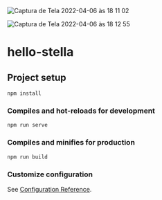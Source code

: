 
![Captura de Tela 2022-04-06 às 18 11 02](https://user-images.githubusercontent.com/78916702/162071762-509da828-91dc-4313-bb72-33921e20bc1b.png)

![Captura de Tela 2022-04-06 às 18 12 55](https://user-images.githubusercontent.com/78916702/162071857-f28efa7e-8ec4-4294-b748-7e115f9108e9.png)



# hello-stella

## Project setup
```
npm install
```

### Compiles and hot-reloads for development
```
npm run serve
```

### Compiles and minifies for production
```
npm run build
```

### Customize configuration
See [Configuration Reference](https://cli.vuejs.org/config/).
